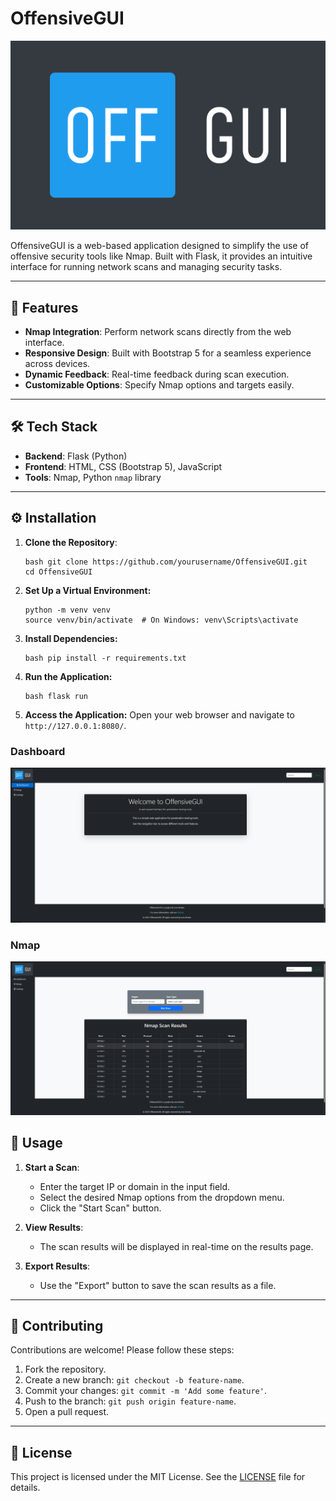 # OffensiveGUI

![OffensiveGUI Logo](static/images/logo.svg)

OffensiveGUI is a web-based application designed to simplify the use of offensive security tools like Nmap. Built with Flask, it provides an intuitive interface for running network scans and managing security tasks.

---

## 🚀 Features

- **Nmap Integration**: Perform network scans directly from the web interface.
- **Responsive Design**: Built with Bootstrap 5 for a seamless experience across devices.
- **Dynamic Feedback**: Real-time feedback during scan execution.
- **Customizable Options**: Specify Nmap options and targets easily.

---

## 🛠️ Tech Stack

- **Backend**: Flask (Python)
- **Frontend**: HTML, CSS (Bootstrap 5), JavaScript
- **Tools**: Nmap, Python `nmap` library

---

## ⚙️ Installation

1. **Clone the Repository**:
    ```
    bash git clone https://github.com/yourusername/OffensiveGUI.git    
    cd OffensiveGUI
    ```

2. **Set Up a Virtual Environment:**
    ```
    python -m venv venv
    source venv/bin/activate  # On Windows: venv\Scripts\activate
    ```

3. **Install Dependencies:**
    ```
    bash pip install -r requirements.txt
    ```

4. **Run the Application:**
    ```
    bash flask run
    ```

5. **Access the Application:**
    Open your web browser and navigate to `http://127.0.0.1:8080/`.

### Dashboard

![alt text](dashboard.png)

### Nmap

![alt text](nmap_service_scan.png)


## 📖 Usage

1. **Start a Scan**:
    - Enter the target IP or domain in the input field.
    - Select the desired Nmap options from the dropdown menu.
    - Click the "Start Scan" button.

2. **View Results**:
    - The scan results will be displayed in real-time on the results page.

3. **Export Results**:
    - Use the "Export" button to save the scan results as a file.

---

## 🤝 Contributing

Contributions are welcome! Please follow these steps:

1. Fork the repository.
2. Create a new branch: `git checkout -b feature-name`.
3. Commit your changes: `git commit -m 'Add some feature'`.
4. Push to the branch: `git push origin feature-name`.
5. Open a pull request.

---

## 📜 License
This project is licensed under the MIT License. See the [LICENSE](LICENSE) file for details.